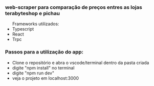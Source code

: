 <h3> web-scraper para comparação de preços entres as lojas terabyteshop e pichau</h3>
<ul>Frameworks utilizados:
    <li> Typescript</li>
    <li> React</li>
    <li> Trpc</li>
</ul>
<h3> Passos para a utilização do app: </h3>
<ul>
    <li> Clone o repositório e abra o vscode/terminal dentro da pasta criada</li>
    <li> digite "npm install" no terminal</li>
    <li> digite "npm run dev"</li>
    <li> veja o projeto em localhost:3000</li>
</ul>